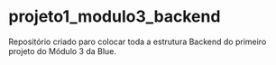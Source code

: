# projeto1_modulo3_backend
Repositório criado paro colocar toda a estrutura Backend do primeiro projeto do Módulo 3 da Blue.
